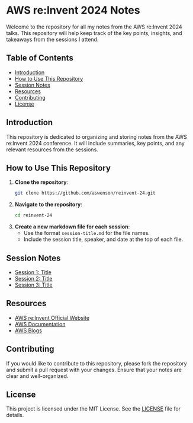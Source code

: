 # AWS re:Invent 2024 Notes

Welcome to the repository for all my notes from the AWS re:Invent 2024 talks. This repository will help keep track of the key points, insights, and takeaways from the sessions I attend.

## Table of Contents

- [Introduction](#introduction)
- [How to Use This Repository](#how-to-use-this-repository)
- [Session Notes](#session-notes)
- [Resources](#resources)
- [Contributing](#contributing)
- [License](#license)

## Introduction

This repository is dedicated to organizing and storing notes from the AWS re:Invent 2024 conference. It will include summaries, key points, and any relevant resources from the sessions.

## How to Use This Repository

1. **Clone the repository**: 
    ```bash
    git clone https://github.com/aswenson/reinvent-24.git
    ```
2. **Navigate to the repository**:
    ```bash
    cd reinvent-24
    ```
3. **Create a new markdown file for each session**:
    - Use the format `session-title.md` for the file names.
    - Include the session title, speaker, and date at the top of each file.

## Session Notes

- [Session 1: Title](session-1-title.md)
- [Session 2: Title](session-2-title.md)
- [Session 3: Title](session-3-title.md)

## Resources

- [AWS re:Invent Official Website](https://reinvent.awsevents.com/)
- [AWS Documentation](https://docs.aws.amazon.com/)
- [AWS Blogs](https://aws.amazon.com/blogs/)

## Contributing

If you would like to contribute to this repository, please fork the repository and submit a pull request with your changes. Ensure that your notes are clear and well-organized.

## License

This project is licensed under the MIT License. See the [LICENSE](LICENSE) file for details.
